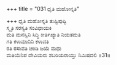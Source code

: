 +++
title = "031 ಧೃತಿ ಮಹೋನ್ನತಿ"

+++
ಧೃತಿ ಮಹೋನ್ನತಿ ತುಷ್ಟಿಪುಷ್ಟಿ  
ಸ್ಮೃತಿ ಸರಸ್ವತಿ ಸಂವಿಧಾಯಕಿ  
ಮತಿ ಮನಸ್ವಿನಿ ಸಿದ್ಧಿ ಕೀರ್ತಿಖ್ಯಾತಿ ನಿಯತಮತಿ   
ಗತಿ ಕಳಾಮಾನಿನಿ ಕಳಾವತಿ  
ರತಿ ರಸಾವತಿ ಚಂಡಿ ಜಯೆ ಮಧು          
ಮತಿಯೆನಿಪ ದೇವಿಯರು ಶಬರಿಯರಾಯ್ತು ನಿಮಿಷದಲಿ  ॥31॥